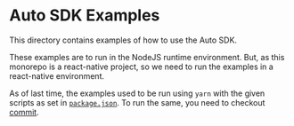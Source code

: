 # Auto SDK Examples

This directory contains examples of how to use the Auto SDK.

These examples are to run in the NodeJS runtime environment. But, as this monorepo is a react-native project, so we need to run the examples in a react-native environment.

As of last time, the examples used to be run using `yarn` with the given scripts as set in [`package.json`](https://github.com/subspace/auto-sdk-ts/blob/6d44565dd814077501e3481b612f541c5ac93af5/package.json). To run the same, you need to checkout [commit](https://github.com/subspace/auto-sdk-ts/commit/6d44565dd814077501e3481b612f541c5ac93af5).
